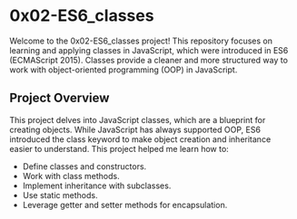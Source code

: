 # 0x02-ES6_classes
Welcome to the 0x02-ES6_classes project! This repository focuses on learning and applying classes in JavaScript, which were introduced in ES6 (ECMAScript 2015). Classes provide a cleaner and more structured way to work with object-oriented programming (OOP) in JavaScript.

## Project Overview
This project delves into JavaScript classes, which are a blueprint for creating objects. While JavaScript has always supported OOP, ES6 introduced the class keyword to make object creation and inheritance easier to understand. This project helped me learn how to:

- Define classes and constructors.
- Work with class methods.
- Implement inheritance with subclasses.
- Use static methods.
- Leverage getter and setter methods for encapsulation.
